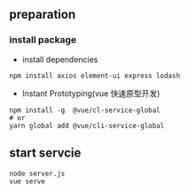 ## preparation
### install package
- install dependencies
```
npm install axios element-ui express lodash
```
- Instant Prototyping(vue 快速原型开发)
```
npm install -g  @vue/cl-service-global
# or
yarn global add @vue/cli-service-global
```
## start servcie
```
node server.js
vue serve
```
